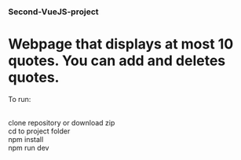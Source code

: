 ### Second-VueJS-project
# Webpage that displays at most 10 quotes. You can add and deletes quotes.

To run:<br><br>

clone repository or download zip<br>
cd to project folder<br>
npm install<br>
npm run dev<br>
 
